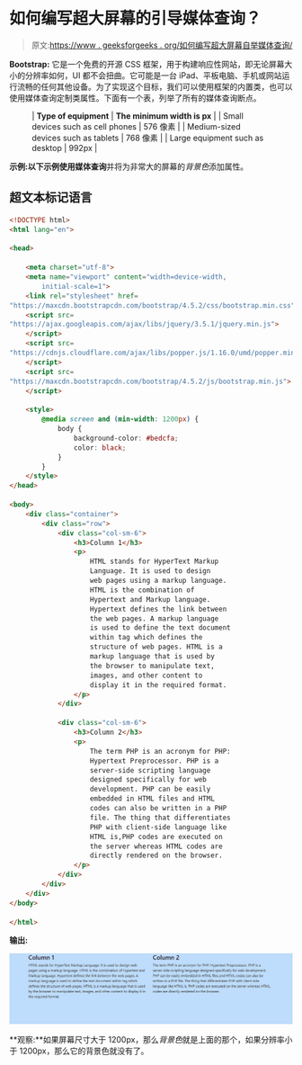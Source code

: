 # 如何编写超大屏幕的引导媒体查询？

> 原文:[https://www . geeksforgeeks . org/如何编写超大屏幕自举媒体查询/](https://www.geeksforgeeks.org/how-to-write-the-bootstrap-media-queries-for-very-large-screens/)

**Bootstrap:** 它是一个免费的开源 CSS 框架，用于构建响应性网站，即无论屏幕大小的分辨率如何，UI 都不会扭曲。它可能是一台 iPad、平板电脑、手机或网站运行流畅的任何其他设备。为了实现这个目标，我们可以使用框架的内置类，也可以使用媒体查询定制类属性。下面有一个表，列举了所有的媒体查询断点。

<figure class="table">

| **Type of equipment** | **The minimum width is px** |
| Small devices such as cell phones | 576 像素 |
| Medium-sized devices such as tablets | 768 像素 |
| Large equipment such as desktop | 992px |

</figure>

**示例:**以下示例使用**媒体查询**并将为非常大的屏幕的*背景色*添加属性。

## 超文本标记语言

```html
<!DOCTYPE html>
<html lang="en">

<head>

    <meta charset="utf-8">
    <meta name="viewport" content="width=device-width, 
        initial-scale=1">
    <link rel="stylesheet" href=
"https://maxcdn.bootstrapcdn.com/bootstrap/4.5.2/css/bootstrap.min.css">
    <script src=
"https://ajax.googleapis.com/ajax/libs/jquery/3.5.1/jquery.min.js">
    </script>
    <script src=
"https://cdnjs.cloudflare.com/ajax/libs/popper.js/1.16.0/umd/popper.min.js">
    </script>
    <script src=
"https://maxcdn.bootstrapcdn.com/bootstrap/4.5.2/js/bootstrap.min.js">
    </script>

    <style>
        @media screen and (min-width: 1200px) {
            body {
                background-color: #bedcfa;
                color: black;
            }
        }
    </style>
</head>

<body>
    <div class="container">
        <div class="row">
            <div class="col-sm-6">
                <h3>Column 1</h3>
                <p>
                    HTML stands for HyperText Markup 
                    Language. It is used to design 
                    web pages using a markup language.
                    HTML is the combination of 
                    Hypertext and Markup language.
                    Hypertext defines the link between 
                    the web pages. A markup language 
                    is used to define the text document
                    within tag which defines the 
                    structure of web pages. HTML is a 
                    markup language that is used by 
                    the browser to manipulate text, 
                    images, and other content to
                    display it in the required format.
                </p>
            </div>

            <div class="col-sm-6">
                <h3>Column 2</h3>
                <p>
                    The term PHP is an acronym for PHP:
                    Hypertext Preprocessor. PHP is a 
                    server-side scripting language 
                    designed specifically for web 
                    development. PHP can be easily 
                    embedded in HTML files and HTML 
                    codes can also be written in a PHP 
                    file. The thing that differentiates 
                    PHP with client-side language like 
                    HTML is,PHP codes are executed on 
                    the server whereas HTML codes are 
                    directly rendered on the browser.
                </p>
            </div>
        </div>
    </div>
</body>

</html>
```

**输出:**

![](img/dd21ca44f68c4964fe11d99c150df583.png)

**观察:**如果屏幕尺寸大于 1200px，那么*背景色*就是上面的那个，如果分辨率小于 1200px，那么它的背景色就没有了。